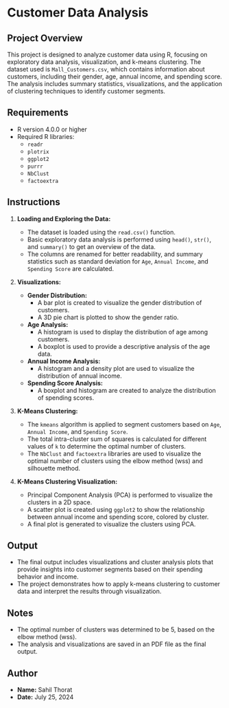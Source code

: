 # Customer Data Analysis

## Project Overview

This project is designed to analyze customer data using R, focusing on exploratory data analysis, visualization, and k-means clustering. The dataset used is `Mall_Customers.csv`, which contains information about customers, including their gender, age, annual income, and spending score. The analysis includes summary statistics, visualizations, and the application of clustering techniques to identify customer segments.

## Requirements

- R version 4.0.0 or higher
- Required R libraries:
  - `readr`
  - `plotrix`
  - `ggplot2`
  - `purrr`
  - `NbClust`
  - `factoextra`

## Instructions

1. **Loading and Exploring the Data:**
   - The dataset is loaded using the `read.csv()` function.
   - Basic exploratory data analysis is performed using `head()`, `str()`, and `summary()` to get an overview of the data.
   - The columns are renamed for better readability, and summary statistics such as standard deviation for `Age`, `Annual Income`, and `Spending Score` are calculated.

2. **Visualizations:**
   - **Gender Distribution:**
     - A bar plot is created to visualize the gender distribution of customers.
     - A 3D pie chart is plotted to show the gender ratio.
   - **Age Analysis:**
     - A histogram is used to display the distribution of age among customers.
     - A boxplot is used to provide a descriptive analysis of the age data.
   - **Annual Income Analysis:**
     - A histogram and a density plot are used to visualize the distribution of annual income.
   - **Spending Score Analysis:**
     - A boxplot and histogram are created to analyze the distribution of spending scores.

3. **K-Means Clustering:**
   - The `kmeans` algorithm is applied to segment customers based on `Age`, `Annual Income`, and `Spending Score`.
   - The total intra-cluster sum of squares is calculated for different values of `k` to determine the optimal number of clusters.
   - The `NbClust` and `factoextra` libraries are used to visualize the optimal number of clusters using the elbow method (wss) and silhouette method.

4. **K-Means Clustering Visualization:**
   - Principal Component Analysis (PCA) is performed to visualize the clusters in a 2D space.
   - A scatter plot is created using `ggplot2` to show the relationship between annual income and spending score, colored by cluster.
   - A final plot is generated to visualize the clusters using PCA.

## Output

- The final output includes visualizations and cluster analysis plots that provide insights into customer segments based on their spending behavior and income.
- The project demonstrates how to apply k-means clustering to customer data and interpret the results through visualization.

## Notes

- The optimal number of clusters was determined to be 5, based on the elbow method (wss).
- The analysis and visualizations are saved in an PDF file as the final output.

## Author

- **Name:** Sahil Thorat
- **Date:** July 25, 2024
